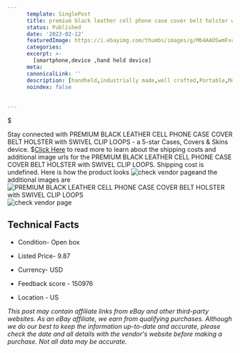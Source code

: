 ```yaml
---
      template: SinglePost
      title: premium black leather cell phone case cover belt holster with swivel clip loops
      status: Published
      date: '2023-02-12'
      featuredImage: https://i.ebayimg.com/thumbs/images/g/Mb4AAOSwmFxcQi2i/s-l225.jpg
      categories: 
      excerpt: >-
        [smartphone,device ,hand held device]
      meta:
      canonicalLink: ''
      description: [handheld,industrially made,well crafted,Portable,Mobile,Compact,Convenient,Lightweight,Maneuverable,Man-portable,Miniature,Carriable,Hand-held,Light,Holdable,Transportable,Mobile device,Pocket-sized,On-the-go,Wireless,Cordless,Compact size,Convenient size, smartphone,device ,hand held device]
      noindex: false
      
        
---
```

$

Stay connected with PREMIUM BLACK LEATHER CELL PHONE CASE COVER BELT HOLSTER with SWIVEL CLIP LOOPS - a 5-star Cases, Covers & Skins device.
$[Click Here](https://www.ebay.com/itm/273663201142?hash=item3fb7990f76%3Ag%3AMb4AAOSwmFxcQi2i&mkevt=1&mkcid=1&mkrid=711-53200-19255-0&campid=%253CePNCampaignId%253E&customid=%253CreferenceId%253E&toolid=10049) to read more to learn about the shipping costs and additional image urls for the PREMIUM BLACK LEATHER CELL PHONE CASE COVER BELT HOLSTER with SWIVEL CLIP LOOPS. Shipping cost is undefined. Here is how the product looks ![check vendor page](https://i.ebayimg.com/thumbs/images/g/Mb4AAOSwmFxcQi2i/s-l225.jpg)and the additional images are![PREMIUM BLACK LEATHER CELL PHONE CASE COVER BELT HOLSTER with SWIVEL CLIP LOOPS](https://i.ebayimg.com/images/g/Mb4AAOSwmFxcQi2i/s-l640.jpg)![check vendor page](https://origin-galleryplus.ebayimg.com/ws/web/273663201142_2_0_1/225x225.jpg,https://origin-galleryplus.ebayimg.com/ws/web/273663201142_3_0_1/225x225.jpg,https://origin-galleryplus.ebayimg.com/ws/web/273663201142_4_0_1/225x225.jpg,https://origin-galleryplus.ebayimg.com/ws/web/273663201142_5_0_1/225x225.jpg,https://origin-galleryplus.ebayimg.com/ws/web/273663201142_6_0_1/225x225.jpg)



 ## Technical Facts 



     
      

 - Condition- Open box 


      

 - Listed Price- 9.87 


      

 - Currency- USD 


      

 - Feedback score - 150976 


      

 - Location - US 


      
      

 *_This post may contain affiliate links from eBay and other third-party websites. As an eBay affiliate, we earn from qualifying purchases. Although we do our best to keep the information up-to-date and accurate, please check the date and all details with the vendor's website before making a purchase. Not all data may be accurate._*






